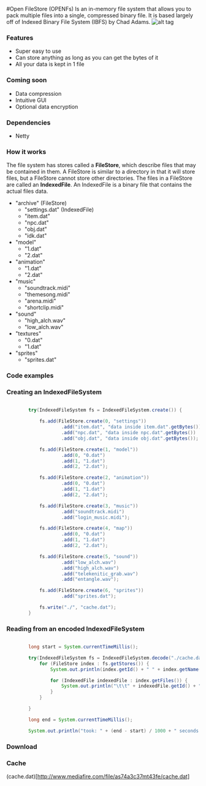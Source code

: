 #Open FileStore (OPENFs)
Is an in-memory file system that allows you to pack multiple files into a single, compressed binary file. It is based largely off of Indexed Binary File System (IBFS) by Chad Adams. ![alt tag](https://github.com/chadalen)

### Features
* Super easy to use
* Can store anything as long as you can get the bytes of it
* All your data is kept in 1 file

### Coming soon
* Data compression
* Intuitive GUI
* Optional data encryption

### Dependencies
* Netty

### How it works
The file system has stores called a **FileStore**, which describe files that may be contained in them. A FileStore is similar to a directory in that it will store files, but a FileStore cannot store other directories.
The files in a FileStore are called an **IndexedFile**. An IndexedFile is a binary file that contains the actual files data.

* "archive" (FileStore)
   * "settings.dat" (IndexedFile)
   * "item.dat"
   * "npc.dat"
   * "obj.dat"
   * "idk.dat"
* "model"
   * "1.dat"
   * "2.dat"
* "animation"
   * "1.dat"
   * "2.dat"
* "music"
   * "soundtrack.midi"
   * "themesong.midi"
   * "arena.midi"
   * "shortclip.midi"
* "sound"
   * "high_alch.wav"
   * "low_alch.wav"
* "textures"
   * "0.dat"
   * "1.dat"
* "sprites"
   * "sprites.dat"
   
### Code examples
### Creating an IndexedFileSystem
```java

		try(IndexedFileSystem fs = IndexedFileSystem.create()) {

			fs.add(FileStore.create(0, "settings"))
					.add("item.dat", "data inside item.dat".getBytes())
					.add("npc.dat", "data inside npc.dat".getBytes())
					.add("obj.dat", "data inside obj.dat".getBytes());

			fs.add(FileStore.create(1, "model"))
					.add(0, "0.dat")
					.add(1, "1.dat")
					.add(2, "2.dat");

			fs.add(FileStore.create(2, "animation"))
					.add(0, "0.dat")
					.add(1, "1.dat")
					.add(2, "2.dat");

			fs.add(FileStore.create(3, "music"))
					.add("soundtrack.midi")
					.add("login_music.midi");

			fs.add(FileStore.create(4, "map"))
					.add(0, "0.dat")
					.add(1, "1.dat")
					.add(2, "2.dat");

			fs.add(FileStore.create(5, "sound"))
					.add("low_alch.wav")
					.add("high_alch.wav")
					.add("telekenitic_grab.wav")
					.add("entangle.wav");

			fs.add(FileStore.create(6, "sprites"))
					.add("sprites.dat");

			fs.write("./", "cache.dat");
		}
```


### Reading from an encoded IndexedFileSystem
```java

		long start = System.currentTimeMillis();

		try(IndexedFileSystem fs = IndexedFileSystem.decode("./cache.dat")) {
			for (FileStore index : fs.getStores()) {
				System.out.println(index.getId() + " " + index.getName());

				for (IndexedFile indexedFile : index.getFiles()) {
					System.out.println("\t\t" + indexedFile.getId() + " " + indexedFile.getName());
				}
			}

		}

		long end = System.currentTimeMillis();

		System.out.println("took: " + (end - start) / 1000 + " seconds to load");
```

### Download
### Cache
(cache.dat)[http://www.mediafire.com/file/as74a3c37mt43fe/cache.dat]